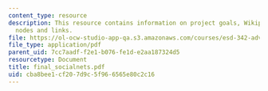 ```yaml
---
content_type: resource
description: This resource contains information on project goals, Wikipedia wroperties,
  nodes and links.
file: https://ol-ocw-studio-app-qa.s3.amazonaws.com/courses/esd-342-advanced-system-architecture-spring-2006/cba8bee1cf207d9c5f966565e80c2c16_final_socialnets.pdf
file_type: application/pdf
parent_uid: 7cc7aadf-f2e1-b076-fe1d-e2aa187324d5
resourcetype: Document
title: final_socialnets.pdf
uid: cba8bee1-cf20-7d9c-5f96-6565e80c2c16
---
```

